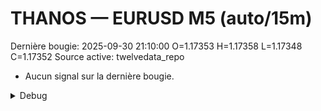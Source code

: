 # THANOS — EURUSD M5 (auto/15m)
Dernière bougie: 2025-09-30 21:10:00  O=1.17353  H=1.17358  L=1.17348  C=1.17352
Source active: twelvedata_repo

- Aucun signal sur la dernière bougie.

<details><summary>Debug</summary>

- TD_API_KEY manquant.

</details>